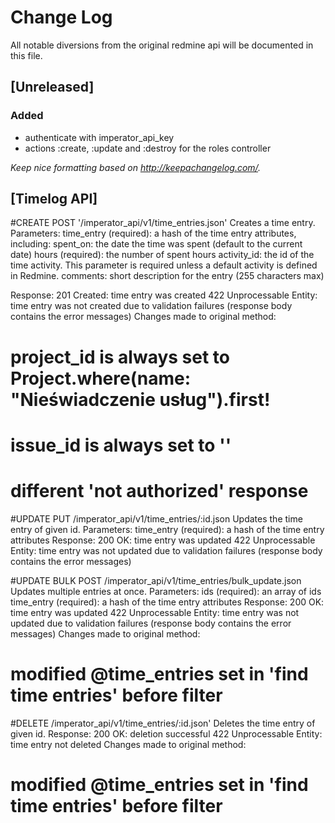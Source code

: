# Change Log
All notable diversions from the original redmine api will be documented in this file.

## [Unreleased]
### Added
- authenticate with imperator_api_key
- actions :create, :update and :destroy for the roles controller

*Keep nice formatting based on http://keepachangelog.com/.*

## [Timelog API]

#CREATE
POST '/imperator_api/v1/time_entries.json'
Creates a time entry.
Parameters:
    time_entry (required): a hash of the time entry attributes, including:
        spent_on: the date the time was spent (default to the current date)
        hours (required): the number of spent hours
        activity_id: the id of the time activity. This parameter is required unless a default activity is defined in Redmine.
        comments: short description for the entry (255 characters max)

Response:
    201 Created: time entry was created
    422 Unprocessable Entity: time entry was not created due to validation failures (response body contains the error messages)
Changes made to original method:
# project_id is always set to Project.where(name: "Nieświadczenie usług").first!
# issue_id is always set to ''
# different 'not authorized' response

#UPDATE 
PUT /imperator_api/v1/time_entries/:id.json
Updates the time entry of given id.
Parameters:
    time_entry (required): a hash of the time entry attributes 
Response:
    200 OK: time entry was updated
    422 Unprocessable Entity: time entry was not updated due to validation failures (response body contains the error messages)

#UPDATE BULK
POST /imperator_api/v1/time_entries/bulk_update.json
Updates multiple entries at once.
Parameters: 
  ids (required): an array of ids
  time_entry (required): a hash of the time entry attributes
Response:
    200 OK: time entry was updated
    422 Unprocessable Entity: time entry was not updated due to validation failures (response body contains the error messages)
Changes made to original method:
# modified @time_entries set in 'find time entries' before filter

#DELETE
/imperator_api/v1/time_entries/:id.json'
Deletes the time entry of given id.
Response:
    200 OK: deletion successful
    422 Unprocessable Entity: time entry not deleted
Changes made to original method:
# modified @time_entries set in 'find time entries' before filter


